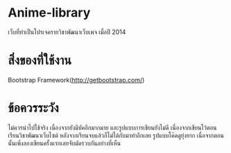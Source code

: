 # Anime-library
เว็บที่ทำเป็นโปรเจครายวิชาพัฒนาเว็บเพจ เมื่อปี 2014
# สิ่งของที่ใช้งาน
Bootstrap Framework(http://getbootstrap.com/)
# ข้อควรระวัง
ไม่ควรนำไปใช้จริง เนื่องจากยังมีบัคอีกมากมาย และรูปแบบการเขียนยังไม่ดี เนื่องจากเขียนไว้ตอนเรียนวิชาพัฒนาเว็บไซต์ 
หลังจากเรียนจบแล้วก็ไม่ได้กับมาทำอีกเลย รูปแบบโค๊ดดูยุ่งยาก เนื่อจากตอนนั้นเพิ่งลองเขียนครั้งแรกเลยจับมัดรวบกันอย่างที่เห็น
